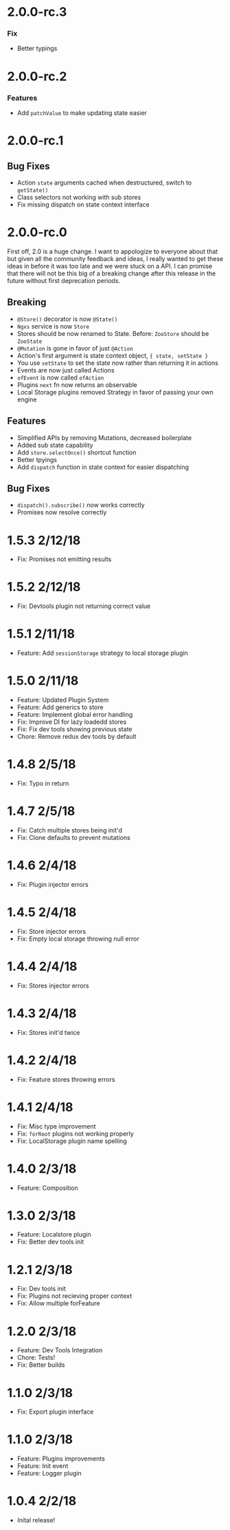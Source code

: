 # 2.0.0-rc.3
### Fix
- Better typings

# 2.0.0-rc.2
### Features
- Add `patchValue` to make updating state easier

# 2.0.0-rc.1
## Bug Fixes
- Action `state` arguments cached when destructured, switch to `getState()`
- Class selectors not working with sub stores
- Fix missing dispatch on state context interface

# 2.0.0-rc.0
First off, 2.0 is a huge change. I want to appologize to everyone about that but
given all the community feedback and ideas, I really wanted to get these ideas in
before it was too late and we were stuck on a API. I can promise that there will
not be this big of a breaking change after this release in the future without 
first deprecation periods.

## Breaking
- `@Store()` decorator is now `@State()`
- `Ngxs` service is now `Store`
- Stores should be now renamed to State. Before: `ZooStore` should be `ZooState`
- `@Mutation` is gone in favor of just `@Action`
- Action's first argument is state context object, `{ state, setState }`
- You use `setState` to set the state now rather than returning it in actions
- Events are now just called Actions
- `ofEvent` is now called `ofAction`
- Plugins `next` fn now returns an observable
- Local Storage plugins removed Strategy in favor of passing your own engine

## Features
- Simplified APIs by removing Mutations, decreased boilerplate
- Added sub state capability
- Add `store.selectOnce()` shortcut function
- Better tpyings
- Add `dispatch` function in state context for easier dispatching

## Bug Fixes
- `dispatch().subscribe()` now works correctly
- Promises now resolve correctly

# 1.5.3 2/12/18
- Fix: Promises not emitting results

# 1.5.2 2/12/18
- Fix: Devtools plugin not returning correct value

# 1.5.1 2/11/18
- Feature: Add `sessionStorage` strategy to local storage plugin

# 1.5.0 2/11/18
- Feature: Updated Plugin System
- Feature: Add generics to store
- Feature: Implement global error handling
- Fix: Improve DI for lazy loadedd stores
- Fix: Fix dev tools showing previous state
- Chore: Remove redux dev tools by default

# 1.4.8 2/5/18
- Fix: Typo in return

# 1.4.7 2/5/18
- Fix: Catch multiple stores being init'd
- Fix: Clone defaults to prevent mutations

# 1.4.6 2/4/18
- Fix: Plugin injector errors

# 1.4.5 2/4/18
- Fix: Store injector errors
- Fix: Empty local storage throwing null error

# 1.4.4 2/4/18
- Fix: Stores injector errors

# 1.4.3 2/4/18
- Fix: Stores init'd twice

# 1.4.2 2/4/18
- Fix: Feature stores throwing errors

# 1.4.1 2/4/18
- Fix: Misc type improvement
- Fix: `forRoot` plugins not working properly
- Fix: LocalStorage plugin name spelling

# 1.4.0 2/3/18
- Feature: Composition

# 1.3.0 2/3/18
- Feature: Localstore plugin
- Fix: Better dev tools init

# 1.2.1 2/3/18
- Fix: Dev tools init
- Fix: Plugins not recieving proper context
- Fix: Allow multiple forFeature

# 1.2.0 2/3/18
- Feature: Dev Tools Integration
- Chore: Tests!
- Fix: Better builds

# 1.1.0 2/3/18
- Fix: Export plugin interface

# 1.1.0 2/3/18
- Feature: Plugins improvements
- Feature: Init event
- Feature: Logger plugin

# 1.0.4 2/2/18
- Inital release!
